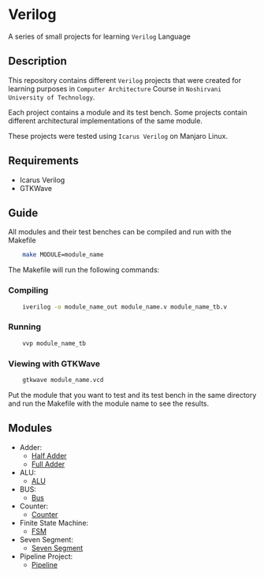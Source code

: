 # Verilog

A series of small projects for learning `Verilog` Language

## Description

This repository contains different `Verilog` projects that were created for learning purposes in `Computer Architecture` Course in `Noshirvani University of Technology`.

Each project contains a module and its test bench. Some projects contain different architectural implementations of the same module.

These projects were tested using `Icarus Verilog` on Manjaro Linux.

## Requirements

- Icarus Verilog
- GTKWave

## Guide

All modules and their test benches can be compiled and run with the Makefile

```bash
    make MODULE=module_name
```

The Makefile will run the following commands:

### Compiling

```bash
    iverilog -o module_name_out module_name.v module_name_tb.v
```

### Running

```bash
    vvp module_name_tb
```

### Viewing with GTKWave

```bash
    gtkwave module_name.vcd
```

Put the module that you want to test and its test bench in the same directory and run the Makefile with the module name to see the results.

## Modules

- Adder:
  - [Half Adder](./ADDER/HA)
  - [Full Adder](./ADDER/FA)
- ALU:
  - [ALU](./ALU)
- BUS:
  - [Bus](./BUS)
- Counter:
  - [Counter](./COUNTER)
- Finite State Machine:
  - [FSM](./FSM)
- Seven Segment:
  - [Seven Segment](./SEVEN-SEGMENT)
- Pipeline Project:
  - [Pipeline](./PIPELINE-PROJECT)
